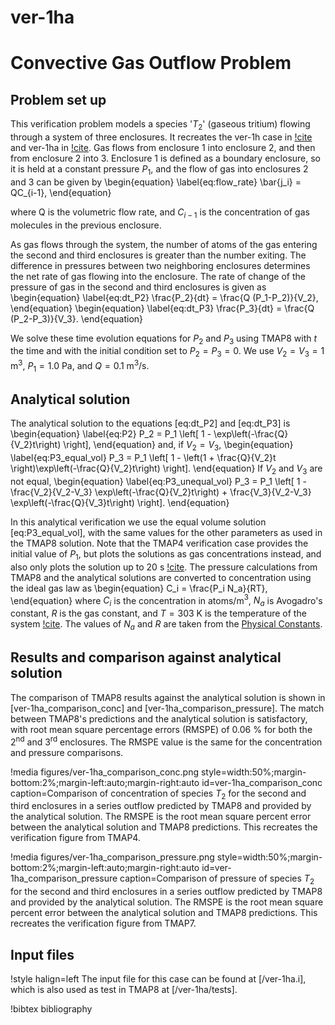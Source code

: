 # ver-1ha

# Convective Gas Outflow Problem

## Problem set up

This verification problem models a species '$T_2$' (gaseous tritium) flowing through a system of three enclosures. It recreates the ver-1h case in [!cite](longhurst1992verification) and ver-1ha in [!cite](ambrosek2008verification). Gas flows from enclosure 1 into enclosure 2, and then from enclosure 2 into 3. Enclosure 1 is defined as a boundary enclosure, so it is held at a constant pressure $P_1$, and the flow of gas into enclosures 2 and 3 can be given by
\begin{equation} \label{eq:flow_rate}
\bar{j_i} = QC_{i-1},
\end{equation}

where Q is the volumetric flow rate, and $C_{i-1}$ is the concentration of gas molecules in the previous enclosure.

As gas flows through the system, the number of atoms of the gas entering the second and third enclosures is greater than the number exiting. The difference in pressures between two neighboring enclosures determines the net rate of gas flowing into the enclosure. The rate of change of the pressure of gas in the second and third enclosures is given as
\begin{equation} \label{eq:dt_P2}
\frac{P_2}{dt} = \frac{Q (P_1-P_2)}{V_2},
\end{equation}
\begin{equation} \label{eq:dt_P3}
\frac{P_3}{dt} = \frac{Q (P_2-P_3)}{V_3}.
\end{equation}

We solve these time evolution equations for $P_2$ and $P_3$ using TMAP8 with $t$ the time and with the initial condition set to $P_2 = P_3 = 0$. We use $V_2 = V_3 = 1$ m$^3$, $P_1 = 1.0$ Pa, and $Q = 0.1$ m$^3$/s.

## Analytical solution

The analytical solution to the equations [eq:dt_P2] and [eq:dt_P3] is
\begin{equation} \label{eq:P2}
P_2 = P_1 \left[ 1 - \exp\left(-\frac{Q}{V_2}t\right) \right],
\end{equation}
and, if $V_2 = V_3$,
\begin{equation} \label{eq:P3_equal_vol}
P_3 = P_1 \left[ 1 - \left(1 + \frac{Q}{V_2}t \right)\exp\left(-\frac{Q}{V_2}t\right) \right].
\end{equation}
If $V_2$ and $V_3$ are not equal,
\begin{equation} \label{eq:P3_unequal_vol}
P_3 = P_1 \left[ 1 - \frac{V_2}{V_2-V_3} \exp\left(-\frac{Q}{V_2}t\right) + \frac{V_3}{V_2-V_3} \exp\left(-\frac{Q}{V_3}t\right) \right].
\end{equation}

In this analytical verification we use the equal volume solution [eq:P3_equal_vol], with the same values for the other parameters as used in the TMAP8 solution. Note that the TMAP4 verification case provides the initial value of $P_1$, but plots the solutions as gas concentrations instead, and also only plots the solution up to 20 s [!cite](longhurst1992verification). The pressure calculations from TMAP8 and the analytical solutions are converted to concentration using the ideal gas law as
\begin{equation}
 C_i = \frac{P_i N_a}{RT},
\end{equation}
where $C_i$ is the concentration in atoms/m$^3$, $N_a$ is Avogadro's constant, $R$ is the gas constant, and $T = 303$ K is the temperature of the system [!cite](longhurst1992verification). The values of $N_a$ and $R$ are taken from the [Physical Constants](https://mooseframework.inl.gov/tmap8/source/utils/PhysicalConstants.html).

## Results and comparison against analytical solution

The comparison of TMAP8 results against the analytical solution is shown in [ver-1ha_comparison_conc] and [ver-1ha_comparison_pressure]. The match between TMAP8's predictions and the analytical solution is satisfactory, with root mean square percentage errors (RMSPE) of 0.06 % for both the 2$^{\text{nd}}$ and 3$^{\text{rd}}$ enclosures. The RMSPE value is the same for the concentration and pressure comparisons.

!media figures/ver-1ha_comparison_conc.png
    style=width:50%;margin-bottom:2%;margin-left:auto;margin-right:auto
    id=ver-1ha_comparison_conc
    caption=Comparison of concentration of species $T_2$ for the second and third enclosures in a series outflow predicted by TMAP8 and provided by the analytical solution. The RMSPE is the root mean square percent error between the analytical solution and TMAP8 predictions. This recreates the verification figure from TMAP4.

!media figures/ver-1ha_comparison_pressure.png
    style=width:50%;margin-bottom:2%;margin-left:auto;margin-right:auto
    id=ver-1ha_comparison_pressure
    caption=Comparison of pressure of species $T_2$ for the second and third enclosures in a series outflow predicted by TMAP8 and provided by the analytical solution. The RMSPE is the root mean square percent error between the analytical solution and TMAP8 predictions. This recreates the verification figure from TMAP7.

## Input files

!style halign=left
The input file for this case can be found at [/ver-1ha.i], which is also used as test in TMAP8 at [/ver-1ha/tests].

!bibtex bibliography
